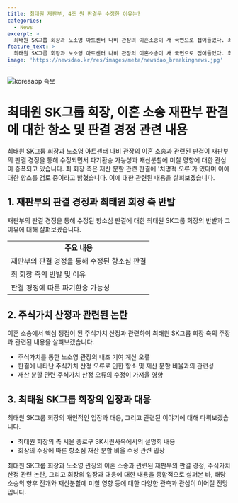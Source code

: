 ```yaml
---
title: 최태원 재판부, 4조 원 판결문 수정한 이유는?
categories:
  - News
excerpt: >
  최태원 SK그룹 회장과 노소영 아트센터 나비 관장의 이혼소송이 새 국면으로 접어들었다. 최 회장 측은 재산 분할 관련한 항소심 판결에 '치명적 오류'가 있다고 주장하며 재판부가 판결 경정을 통해 수정하면서 파기환송 가능성과 재산분할 영향이 주목받고 있다. 최 회장은 주식가치를 잘못 산정해 노 관장의 내조 기여가 과다하게 계산됐다는 주장을 제기하고 있다. 노 관장 측은 이에 반박하며 판결문 전체를 공개해 국민에 당부하고 있다. 재판부의 판결 경정에 대한 법조계의 다양한 해석과 향후 영향에 관심이 쏠리고 있다.
feature_text: >
  최태원 SK그룹 회장과 노소영 아트센터 나비 관장의 이혼소송이 새 국면으로 접어들었다. 최 회장 측은 재산 분할 관련한 항소심 판결에 '치명적 오류'가 있다고 주장하며 재판부가 판결 경정을 통해 수정하면서 파기환송 가능성과 재산분할 영향이 주목받고 있다. 최 회장은 주식가치를 잘못 산정해 노 관장의 내조 기여가 과다하게 계산됐다는 주장을 제기하고 있다. 노 관장 측은 이에 반박하며 판결문 전체를 공개해 국민에 당부하고 있다. 재판부의 판결 경정에 대한 법조계의 다양한 해석과 향후 영향에 관심이 쏠리고 있다.
image: 'https://newsdao.kr/res/images/meta/newsdao_breakingnews.jpg'
---
```


<p><img src="https://newsdao.kr/res/images/meta/newsdao_breakingnews.jpg" alt="koreaapp 속보" /></p>

<h1>최태원 SK그룹 회장, 이혼 소송 재판부 판결에 대한 항소 및 판결 경정 관련 내용</h1>

<p data-ke-size="size16"></p>

<p data-ke-size="size16">최태원 SK그룹 회장과 노소영 아트센터 나비 관장의 이혼 소송과 관련된 판결이 재판부의 판결 경정을 통해 수정되면서 파기환송 가능성과 재산분할에 미칠 영향에 대한 관심이 증폭되고 있습니다. 최 회장 측은 재산 분할 관련 판결에 '치명적 오류'가 있다며 이에 대한 항소를 검토 중이라고 밝혔습니다. 이에 대한 관련된 내용을 살펴보겠습니다.</p>

<h2 data-ke-size="size26">1. 재판부의 판결 경정과 최태원 회장 측 반발</h2>

<p data-ke-size="size16">재판부의 판결 경정을 통해 수정된 항소심 판결에 대한 최태원 SK그룹 회장의 반발과 그 이유에 대해 살펴보겠습니다.</p>

<table>
  <tr>
    <td style="text-align: center; height: 17px;"><b>주요 내용</b></td>
  </tr>
  <tr>
    <td>재판부의 판결 경정을 통해 수정된 항소심 판결</td>
  </tr>
  <tr>
    <td>최 회장 측의 반발 및 이유</td>
  </tr>
  <tr>
    <td>판결 경정에 따른 파기환송 가능성</td>
  </tr>
</table>

<h2 data-ke-size="size26">2. 주식가치 산정과 관련된 논란</h2>

<p data-ke-size="size16">이혼 소송에서 핵심 쟁점이 된 주식가치 산정과 관련하여 최태원 SK그룹 회장 측의 주장과 관련된 내용을 살펴보겠습니다.</p>

<ul>
  <li>주식가치를 통한 노소영 관장의 내조 기여 계산 오류</li>
  <li>판결에 나타난 주식가치 산정 오류로 인한 항소 및 재산 분할 비율과의 관련성</li>
  <li>재산 분할 관련 주식가치 산정 오류의 수정이 가져올 영향</li>
</ul>

<h2 data-ke-size="size26">3. 최태원 SK그룹 회장의 입장과 대응</h2>

<p data-ke-size="size16">최태원 SK그룹 회장의 개인적인 입장과 대응, 그리고 관련된 이야기에 대해 다뤄보겠습니다.</p>

<ul>
  <li>최태원 회장의 측 서울 종로구 SK서린사옥에서의 설명회 내용</li>
  <li>회장의 주장에 따른 항소심 재산 분할 비율 수정 관련 입장</li>
</ul>

<p data-ke-size="size16">최태원 SK그룹 회장과 노소영 관장의 이혼 소송과 관련된 재판부의 판결 경정, 주식가치 산정 관련 논란, 그리고 회장의 입장과 대응에 대한 내용을 종합적으로 살펴본 바, 해당 소송의 향후 전개와 재산분할에 미칠 영향 등에 대한 다양한 관측과 관심이 이어질 전망입니다.</p>

